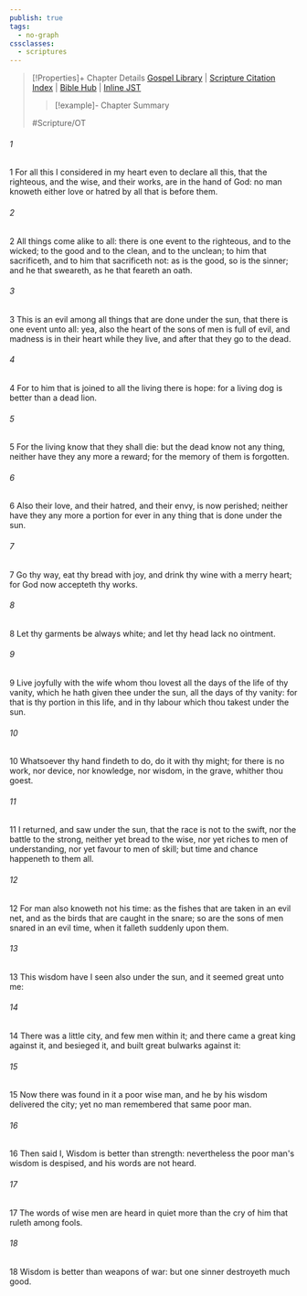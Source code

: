 ```yaml
---
publish: true
tags:
  - no-graph
cssclasses:
  - scriptures
---
```

>[!Properties]+ Chapter Details
>[Gospel Library](https://churchofjesuschrist.org/study/scriptures/ot/eccl/9?lang=eng)    |    [Scripture Citation Index](https://scriptures.byu.edu/#07909::c07909)    |    [Bible Hub](https://biblehub.com/ecclesiastes/9.htm)    |    [Inline JST](https://scripturetoolbox.com/html/ic/Ecclesiastes/9.html)
>>[!example]- Chapter Summary
>> 
> 
>
>#Scripture/OT
###### 1
1 For all this I considered in my heart even to declare all this, that the righteous, and the wise, and their works, are in the hand of God: no man knoweth either love or hatred by all that is before them.
###### 2
2 All things come alike to all: there is one event to the righteous, and to the wicked; to the good and to the clean, and to the unclean; to him that sacrificeth, and to him that sacrificeth not: as is the good, so is the sinner; and he that sweareth, as he that feareth an oath.
###### 3
3 This is an evil among all things that are done under the sun, that there is one event unto all: yea, also the heart of the sons of men is full of evil, and madness is in their heart while they live, and after that they go to the dead.
###### 4
4 For to him that is joined to all the living there is hope: for a living dog is better than a dead lion.
###### 5
5 For the living know that they shall die: but the dead know not any thing, neither have they any more a reward; for the memory of them is forgotten.
###### 6
6 Also their love, and their hatred, and their envy, is now perished; neither have they any more a portion for ever in any thing that is done under the sun.
###### 7
7 Go thy way, eat thy bread with joy, and drink thy wine with a merry heart; for God now accepteth thy works.
###### 8
8 Let thy garments be always white; and let thy head lack no ointment.
###### 9
9 Live joyfully with the wife whom thou lovest all the days of the life of thy vanity, which he hath given thee under the sun, all the days of thy vanity: for that is thy portion in this life, and in thy labour which thou takest under the sun.
###### 10
10 Whatsoever thy hand findeth to do, do it with thy might; for there is no work, nor device, nor knowledge, nor wisdom, in the grave, whither thou goest.
###### 11
11 I returned, and saw under the sun, that the race is not to the swift, nor the battle to the strong, neither yet bread to the wise, nor yet riches to men of understanding, nor yet favour to men of skill; but time and chance happeneth to them all.
###### 12
12 For man also knoweth not his time: as the fishes that are taken in an evil net, and as the birds that are caught in the snare; so are the sons of men snared in an evil time, when it falleth suddenly upon them.
###### 13
13 This wisdom have I seen also under the sun, and it seemed great unto me:
###### 14
14 There was a little city, and few men within it; and there came a great king against it, and besieged it, and built great bulwarks against it:
###### 15
15 Now there was found in it a poor wise man, and he by his wisdom delivered the city; yet no man remembered that same poor man.
###### 16
16 Then said I, Wisdom is better than strength: nevertheless the poor man's wisdom is despised, and his words are not heard.
###### 17
17 The words of wise men are heard in quiet more than the cry of him that ruleth among fools.
###### 18
18 Wisdom is better than weapons of war: but one sinner destroyeth much good.

